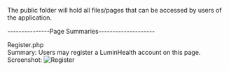 The public folder will hold all files/pages that can be accessed by users of the application.

---------------Page Summaries--------------------

Register.php  
Summary: Users may register a LuminHealth account on this page.  
Screenshot:
![Register](https://user-images.githubusercontent.com/40231621/187822660-09f90226-38e2-494c-a0a5-191793706704.jpg)

